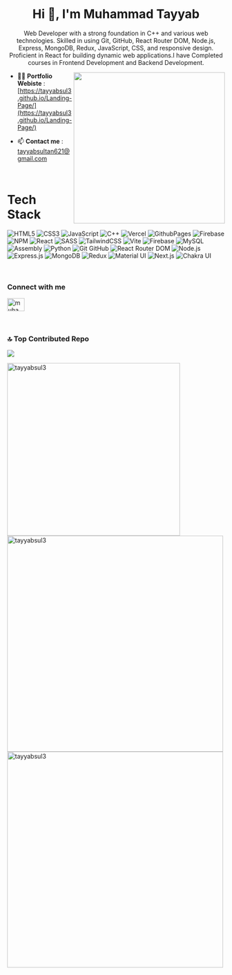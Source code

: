 <h1 align="center" >Hi 👋, I'm Muhammad Tayyab</h1>
<p align="center">Web Developer with a strong foundation in C++ and
various web technologies. Skilled in using Git, GitHub, React
Router DOM, Node.js, Express, MongoDB, Redux, JavaScript,
CSS, and responsive design. Proficient in React for building
dynamic web applications.I have Completed courses in
Frontend Development and Backend Development. </p>


  <img align="right" src="https://media1.tenor.com/m/Flf8Z_pGZwMAAAAC/menhera-kun-hi-anime-hi.gif" width="350">


- 👨‍💻 **Portfolio Webiste** : <br> [https://tayyabsul3.github.io/Landing-Page/](https://tayyabsul3.github.io/Landing-Page/)

- 📫 **Contact me**  : <br>tayyabsultan621@gmail.com 
<br>
<h1>Tech Stack</h1>
<p>
  <img src="https://img.shields.io/badge/html5-%23E34F26.svg?style=for-the-badge&amp;logo=html5&amp;logoColor=white" alt="HTML5">
  <img src="https://img.shields.io/badge/css3-%231572B6.svg?style=for-the-badge&amp;logo=css3&amp;logoColor=white" alt="CSS3">
  <img src="https://img.shields.io/badge/javascript-%23323330.svg?style=for-the-badge&amp;logo=javascript&amp;logoColor=%23F7DF1E" alt="JavaScript">
  <img src="https://img.shields.io/badge/c++-%2300599C.svg?style=for-the-badge&amp;logo=c%2B%2B&amp;logoColor=white" alt="C++">
  <img src="https://img.shields.io/badge/vercel-%23000000.svg?style=for-the-badge&amp;logo=vercel&amp;logoColor=white" alt="Vercel">
  <img src="https://img.shields.io/badge/github%20pages-121013?style=for-the-badge&amp;logo=github&amp;logoColor=white" alt="GithubPages">
  <img src="https://img.shields.io/badge/firebase-%23039BE5.svg?style=for-the-badge&amp;logo=firebase" alt="Firebase">
  <img src="https://img.shields.io/badge/NPM-%23CB3837.svg?style=for-the-badge&amp;logo=npm&amp;logoColor=white" alt="NPM">
  <img src="https://img.shields.io/badge/react-%2320232a.svg?style=for-the-badge&amp;logo=react&amp;logoColor=%2361DAFB" alt="React">
  <img src="https://img.shields.io/badge/SASS-hotpink.svg?style=for-the-badge&amp;logo=SASS&amp;logoColor=white" alt="SASS">
  <img src="https://img.shields.io/badge/tailwindcss-%2338B2AC.svg?style=for-the-badge&amp;logo=tailwind-css&amp;logoColor=white" alt="TailwindCSS">
  <img src="https://img.shields.io/badge/vite-%23646CFF.svg?style=for-the-badge&amp;logo=vite&amp;logoColor=white" alt="Vite">
  <img src="https://img.shields.io/badge/Firebase-039BE5?style=for-the-badge&amp;logo=Firebase&amp;logoColor=white" alt="Firebase">
  <img src="https://img.shields.io/badge/mysql-%2300000f.svg?style=for-the-badge&amp;logo=mysql&amp;logoColor=white" alt="MySQL">
  <img src="https://img.shields.io/badge/assembly-%23007ACC.svg?style=for-the-badge&amp;logoColor=white" alt="Assembly">
  <img src="https://img.shields.io/badge/python-%233776AB.svg?style=for-the-badge&amp;logo=python&amp;logoColor=white" alt="Python">
  <img src="https://img.shields.io/badge/Git-Github-%23181717.svg?style=for-the-badge&amp;logo=github" alt="Git GitHub">
  <img src="https://img.shields.io/badge/react-router-%23CA4245.svg?style=for-the-badge&amp;logo=react-router&amp;logoColor=white" alt="React Router DOM">
  <img src="https://img.shields.io/badge/Node.js-%23339933.svg?style=for-the-badge&amp;logo=node.js&amp;logoColor=white" alt="Node.js">
  <img src="https://img.shields.io/badge/Express.js-%23000000.svg?style=for-the-badge&amp;logo=express&amp;logoColor=white" alt="Express.js">
  <img src="https://img.shields.io/badge/MongoDB-%234ea94b.svg?style=for-the-badge&amp;logo=mongodb&amp;logoColor=white" alt="MongoDB">
  <img src="https://img.shields.io/badge/Redux-%23764ABC.svg?style=for-the-badge&amp;logo=redux&amp;logoColor=white" alt="Redux">
  <img src="https://img.shields.io/badge/material--ui-%230081CB.svg?style=for-the-badge&amp;logo=material-ui&amp;logoColor=white" alt="Material UI">
  <img src="https://img.shields.io/badge/Next.js-%23000000.svg?style=for-the-badge&amp;logo=next.js&amp;logoColor=white" alt="Next.js">
  <img src="https://img.shields.io/badge/Chakra%20UI-%23319795.svg?style=for-the-badge&amp;logo=chakra-ui&amp;logoColor=white" alt="Chakra UI">
</p>

<br>

<h3 align="left">Connect with me</h3>
<p align="left">
<a href="https://linkedin.com/in/muhammad tayyab" target="blank"><img align="center" src="https://raw.githubusercontent.com/rahuldkjain/github-profile-readme-generator/master/src/images/icons/Social/linked-in-alt.svg" alt="muhammad tayyab" height="30" width="40" /></a>
</p>
<br>



### 🔝 Top Contributed Repo
![](https://github-contributor-stats.vercel.app/api?username=tayyabsul3&limit=5&theme=matrix&combine_all_yearly_contributions=true)

<img align="left"  src="https://github-readme-stats.vercel.app/api/top-langs?username=tayyabsul3&show_icons=true&locale=en&layout=compact" alt="tayyabsul3" width="400"/>

<img align="center"  src="https://github-readme-stats.vercel.app/api?username=tayyabsul3&show_icons=true&locale=en" alt="tayyabsul3"  width="500"/>

<img  align="left" src="https://github-readme-streak-stats.herokuapp.com/?user=tayyabsul3&" alt="tayyabsul3"  width="500" />


<!-- Proudly created with GPRM ( https://gprm.itsvg.in ) -->
